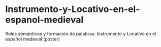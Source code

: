 # Instrumento-y-Locativo-en-el-espanol-medieval
Roles semánticos y formación de palabras: Instrumento y Locativo en el español medieval (póster)
